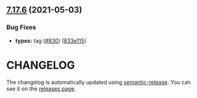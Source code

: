 ## [7.17.6](https://github.com/contentful/contentful-management.js/compare/v7.17.5...v7.17.6) (2021-05-03)


### Bug Fixes

* **types:** tag ([#830](https://github.com/contentful/contentful-management.js/issues/830)) ([833e115](https://github.com/contentful/contentful-management.js/commit/833e115e6eff387cc811ee8bf56655fc5ea518f7))

# CHANGELOG

The changelog is automatically updated using
[semantic-release](https://github.com/semantic-release/semantic-release). You
can see it on the [releases page](https://github.com/contentful/contentful-management.js/releases).

